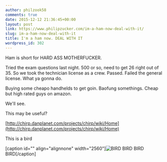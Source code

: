 ```yaml
---
author: philzook58
comments: true
date: 2015-12-12 21:36:45+00:00
layout: post
link: https://www.philipzucker.com/im-a-ham-now-deal-with-it/
slug: im-a-ham-now-deal-with-it
title: I'm a ham now. DEAL WITH IT
wordpress_id: 302
---
```


Ham is short for HARD ASS MOTHERFUCKER.

Tried the exam questions last night. 500 or so, need to get 26 right out of 35. So we took the technician license as a crew. Passed. Failed the general license. What ya gonna do.

Buying some cheapo handhelds to get goin. Baofung somethings. Cheap but high rated guys on amazon.

We'll see.

This may be useful?

[http://chirp.danplanet.com/projects/chirp/wiki/Home](http://chirp.danplanet.com/projects/chirp/wiki/Home)

This is a bird

[caption id="" align="alignnone" width="2560"]![BIRD BIRD BIRD](/assets/Minla_strigula_-_Doi_Inthanon.jpg) BIRD[/caption]


